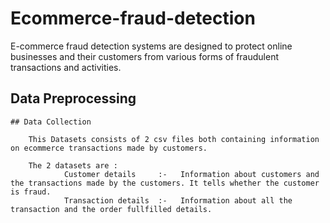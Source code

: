 # Ecommerce-fraud-detection


E-commerce fraud detection systems are designed to protect online businesses and their customers from various forms of fraudulent transactions and activities.


                        
## Data Preprocessing
    

    ## Data Collection

        This Datasets consists of 2 csv files both containing information on ecommerce transactions made by customers.
    
        The 2 datasets are : 
                Customer details     :-   Information about customers and the transactions made by the customers. It tells whether the customer is fraud.
                Transaction details  :-   Information about all the transaction and the order fullfilled details.
    






